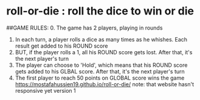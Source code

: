# roll-or-die : roll  the dice to win or die
##GAME RULES:
0. The game has 2 players, playing in rounds
1. In each turn, a player rolls a dice as many times as he whishes. Each result get added to his ROUND score
2. BUT, if the player rolls a 1, all his ROUND score gets lost. After that, it's the next player's turn
3. The player can choose to 'Hold', which means that his ROUND score gets added to his GLBAL score. After that, it's the next player's turn
4. The first player to reach 50 points on GLOBAL score wins the game
https://mostafahussien19.github.io/roll-or-die/
note: that website hasn't responsive yet
version 1
